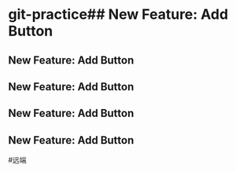 # git-practice## New Feature: Add Button
## New Feature: Add Button
## New Feature: Add Button
## New Feature: Add Button
## New Feature: Add Button
#远端

